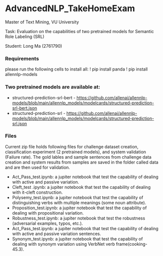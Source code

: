 # AdvancedNLP_TakeHomeExam

Master of Text Mining, VU University 

Task: Evaluation on the capabilities of two pretrained models for Semantic Role Labeling (SRL)

Student:
Long Ma (2761790)

### Requirements 

please run the following cells to install all:
! pip install panda ! pip install allennlp-models

###  Two pretrained models are available at:

* structured-prediction-srl-bert - https://github.com/allenai/allennlp-models/blob/main/allennlp_models/modelcards/structured-prediction-srl-bert.json
* structured-prediction-srl - https://github.com/allenai/allennlp-models/blob/main/allennlp_models/modelcards/structured-prediction-srl.json

### Files

Current zip file holds following files for challenge dataset creation, classification experiment (2 pretrained models), and system validation (Failure rate). 
The gold lables and sample sentences from challenge data creation and system results from samples are saved in the folder called data and are then used for validation.

* Act_Pass_test.ipynb: a jupiter notebook that test the capability of dealing with active and passive variation.
* Cleft_test .ipynb: a jupiter notebook that test the capability of dealing with it-cleft construction.
* Polysemy_test.ipynb: a jupiter notebook that test the capability of distinguishing verbs with multiple meanings (some noun attribute).
* Proposition_test.ipynb: a jupiter notebook that test the capability of dealing with propositional variation.
* Robustness_test.ipynb: a jupiter notebook that test the robustness (adversarial examples, typos, etc.).
* Act_Pass_test.ipynb: a jupiter notebook that test the capability of dealing with active and passive variation sentences.
* Synonym_test.ipynb: a jupiter notebook that test the capability of dealing with synonym variation using VerbNet verb frame(cooking-45.3).

